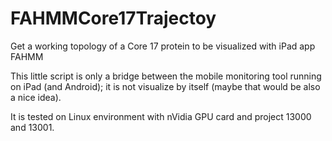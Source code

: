 FAHMMCore17Trajectoy
====================

Get a working topology of a Core 17 protein to be visualized with iPad app FAHMM


This little script is only a bridge between the mobile monitoring tool running on iPad (and Android); it is not visualize by itself (maybe that would be also a nice idea).

It is tested on Linux environment with nVidia GPU card and project 13000 and 13001.

